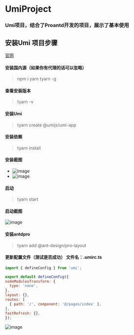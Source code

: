 # UmiProject
### Umi项目，结合了Proantd开发的项目，展示了基本使用
## 安装Umi 项目步骤
[官网](https://umijs.org/zh-CN/docs/getting-started)
#### 安装国内源（如果你有代理的话可以忽略）
> npm i yarn tyarn -g
#### 查看安装版本
> tyarn -v
#### 安装Umi
> tyarn create @umijs/umi-app
#### 安装依赖
> tyarn install
#### 安装截图
- ![image](https://user-images.githubusercontent.com/37791775/116211097-111c9f00-a776-11eb-9e7b-cbab14caf1e1.png)
- ![image](https://user-images.githubusercontent.com/37791775/116211190-2691c900-a776-11eb-9f46-009a0a474633.png)
#### 启动
> tyarn start
#### 启动截图
![image](https://user-images.githubusercontent.com/37791775/116211608-93a55e80-a776-11eb-88ef-964a9ee63b5b.png)
#### 安装antdpro
> tyarn add @ant-design/pro-layout
#### 更新配置文件（测试是否成功） 文件名：.umirc.ts
  ```js
  import { defineConfig } from 'umi';

export default defineConfig({
  nodeModulesTransform: {
    type: 'none',
  },
  layout: {},
  routes: [
    { path: '/', component: '@/pages/index' },
  ],
  fastRefresh: {},
});
  ```
![image](https://user-images.githubusercontent.com/37791775/116212227-3362ec80-a777-11eb-8343-70fb2c153e36.png)


